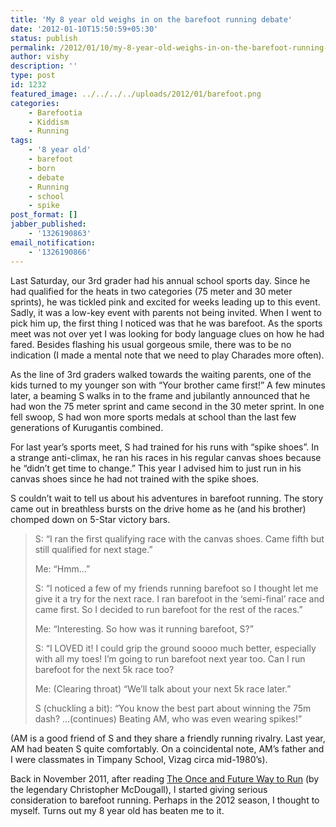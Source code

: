 ```yaml
---
title: 'My 8 year old weighs in on the barefoot running debate'
date: '2012-01-10T15:50:59+05:30'
status: publish
permalink: /2012/01/10/my-8-year-old-weighs-in-on-the-barefoot-running-debate
author: vishy
description: ''
type: post
id: 1232
featured_image: ../../../../uploads/2012/01/barefoot.png
categories: 
    - Barefootia
    - Kiddism
    - Running
tags:
    - '8 year old'
    - barefoot
    - born
    - debate
    - Running
    - school
    - spike
post_format: []
jabber_published:
    - '1326190863'
email_notification:
    - '1326190866'
---
```


Last Saturday, our 3rd grader had his annual school sports day. Since he had qualified for the heats in two categories (75 meter and 30 meter sprints), he was tickled pink and excited for weeks leading up to this event. Sadly, it was a low-key event with parents not being invited. When I went to pick him up, the first thing I noticed was that he was barefoot. As the sports meet was not over yet I was looking for body language clues on how he had fared. Besides flashing his usual gorgeous smile, there was to be no indication (I made a mental note that we need to play Charades more often).

As the line of 3rd graders walked towards the waiting parents, one of the kids turned to my younger son with “Your brother came first!” A few minutes later, a beaming S walks in to the frame and jubilantly announced that he had won the 75 meter sprint and came second in the 30 meter sprint. In one fell swoop, S had won more sports medals at school than the last few generations of Kurugantis combined.

For last year’s sports meet, S had trained for his runs with “spike shoes”. In a strange anti-climax, he ran his races in his regular canvas shoes because he “didn’t get time to change.” This year I advised him to just run in his canvas shoes since he had not trained with the spike shoes.

S couldn’t wait to tell us about his adventures in barefoot running. The story came out in breathless bursts on the drive home as he (and his brother) chomped down on 5-Star victory bars.

> S: “I ran the first qualifying race with the canvas shoes. Came fifth but still qualified for next stage.”
> 
> Me: “Hmm…”
> 
> S: “I noticed a few of my friends running barefoot so I thought let me give it a try for the next race. I ran barefoot in the ‘semi-final’ race and came first. So I decided to run barefoot for the rest of the races.”
> 
> Me: “Interesting. So how was it running barefoot, S?”
> 
> S: “I LOVED it! I could grip the ground soooo much better, especially with all my toes! I’m going to run barefoot next year too. Can I run barefoot for the next 5k race too?
> 
> Me: (Clearing throat) “We’ll talk about your next 5k race later.”
> 
> S (chuckling a bit): “You know the best part about winning the 75m dash? …(continues) Beating AM, who was even wearing spikes!”

(AM is a good friend of S and they share a friendly running rivalry. Last year, AM had beaten S quite comfortably. On a coincidental note, AM’s father and I were classmates in Timpany School, Vizag circa mid-1980’s).

Back in November 2011, after reading [The Once and Future Way to Run](http://www.nytimes.com/2011/11/06/magazine/running-christopher-mcdougall.html?pagewanted=all) (by the legendary Christopher McDougall), I started giving serious consideration to barefoot running. Perhaps in the 2012 season, I thought to myself. Turns out my 8 year old has beaten me to it.

